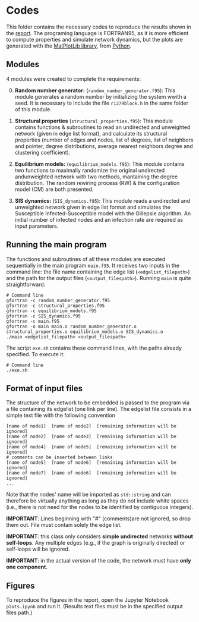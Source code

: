 # Codes

This folder contains the necessary codes to reproduce the results shown in the [report](../football-transfer-market-network.pdf). The programing language is FORTRAN95, as it is more efficient to compute properties and simulate network dynamics, but the plots are generated with the [MatPlotLib library](https://matplotlib.org/), from [Python](https://www.python.org/).

## Modules

4 modules were created to complete the requirements: 

0. **Random number generator:**  (`random_number_generator.f95`): This module generates a random number by initializing the system wwith a seed. It is necessary to include the file `r1279block.h` in the same folder of this module.

1. **Structural properties** (`structural_properties.f95`): This module contains functions & subroutines to read an undirected and unweighted network (given in edge list format), and calculate its structural properties (number of edges and nodes, list of degrees, list of neighbors and pointer, degree distributions, average nearest neighbors degree and clustering coefficient).

2. **Equilibrium models:**  (`equilibrium_models.f95`): This module contains two functions to maximally randomize the original undirected andunweighted network with two methods, mantaining the degree distribution. The random rewiring process (RW) & the configuration model (CM) are both presented.

3. **SIS dynamics:**  (`SIS_dynamics.f95`): This module reads a undirected and unweighted network given in edge list format and simulates the Susceptible Infected-Susceptible model with the Gillepsie algorithm. An initial number of infected nodes and an infection rate are required as input parameters.

## Running the main program

The functions and subroutines of all these modules are executed sequentially in the main program `main.f95`. It receives two inputs in the command line: the file name containing the edge list (`<edgelist_filepath>`) and the path for the output files (`<output_filespath>`). 
Running `main` is quite straightforward:
```
# Command line
gfortran -c random_number_generator.f95
gfortran -c structural_properties.f95
gfortran -c equilibrium_models.f95
gfortran -c SIS_dynamics.f95
gfortran -c main.f95
gfortran -o main main.o random_number_generator.o structural_properties.o equilibrium_models.o SIS_dynamics.o
./main <edgelist_filepath> <output_filespath>
```
The script `exe.sh`  contains these command lines, with the paths already specified. To execute it:
```
# Command line
./exe.sh
```
## Format of input files

The structure of the network to be embedded is passed to the program via a file containing its edgelist (one link per line). The edgelist file consists in a simple text file with the following convention

```
[name of node1]  [name of node2]  [remaining information will be ignored]
[name of node2]  [name of node3]  [remaining information will be ignored]
[name of node4]  [name of node5]  [remaining information will be ignored]
# comments can be inserted between links
[name of node5]  [name of node6]  [remaining information will be ignored]
[name of node7]  [name of node6]  [remaining information will be ignored]
...
```

Note that the nodes' name will be imported as `std::string` and can therefore be virtually anything as long as they do not include white spaces (i.e., there is not need for the nodes to be identified by contiguous integers).

**IMPORTANT**: Lines beginning with "#" (comments)are not ignored, so drop them out. File must contain solely the edge list.

**IMPORTANT**: this class only considers **simple undirected** networks **without self-loops**. Any multiple edges (e.g., if the graph is originally directed) or self-loops will be ignored.

**IMPORTANT**: in the actual version of the code, the network must have **only one component**.

## Figures

To reproduce the figures in the report, open the Jupyter Notebook `plots.ipynb` and run it. (Results text files must be in the specified output files path.)